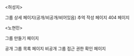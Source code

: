 <허성지>

그룹 상세 페이지(공개/비공개/비어있음)
추억 작성 페이지
404 페이지

<노현민>

그룹 만들기 페이지

공개 그룹 목록 페이지
비공개 그룹 접근 권한 확인 페이지
